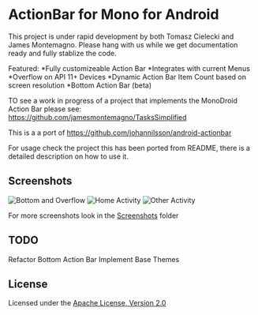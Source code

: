 ActionBar for Mono for Android
===================

This project is under rapid development by both Tomasz Cielecki and James Montemagno. Please hang with us while we get documentation ready and fully stablize the code.

Featured:
*Fully customizeable Action Bar
*Integrates with current Menus
*Overflow on API 11+ Devices
*Dynamic Action Bar Item Count based on screen resolution
*Bottom Action Bar (beta)

TO see a work in progress of a project that implements the MonoDroid Action Bar please see:
https://github.com/jamesmontemagno/TasksSimplified


This is a a port of https://github.com/johannilsson/android-actionbar

For usage check the project this has been ported from README, there is a detailed description on how to use it.

## Screenshots
![Bottom and Overflow](https://github.com/jamesmontemagno/MonoDroid.ActionBar/raw/master/Screenshots/BottomAction_Overflow.png)
![Home Activity](https://github.com/Cheesebaron/MonoDroid.ActionBar/raw/master/Screenshots/Home.png)
![Other Activity](https://github.com/Cheesebaron/MonoDroid.ActionBar/raw/master/Screenshots/Other_Activity.png)

For more screenshots look in the [Screenshots](https://github.com/Cheesebaron/MonoDroid.ActionBar/tree/master/Screenshots) folder

## TODO
Refactor Bottom Action Bar
Implement Base Themes


## License
Licensed under the [Apache License, Version 2.0](http://www.apache.org/licenses/LICENSE-2.0.html)